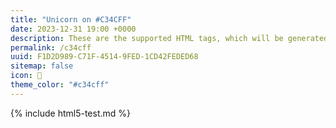 ```yaml
---
title: "Unicorn on #C34CFF"
date: 2023-12-31 19:00 +0000
description: These are the supported HTML tags, which will be generated from Markdown.
permalink: /c34cff
uuid: F1D2D989-C71F-4514-9FED-1CD42FEDED68
sitemap: false
icon: 🦄
theme_color: "#c34cff"
---
```

{% include html5-test.md %}